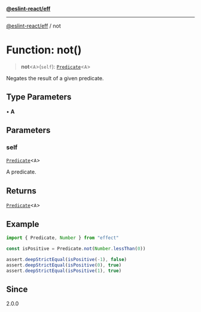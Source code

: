 [**@eslint-react/eff**](../README.md)

***

[@eslint-react/eff](../README.md) / not

# Function: not()

> **not**\<`A`\>(`self`): [`Predicate`](../interfaces/Predicate.md)\<`A`\>

Negates the result of a given predicate.

## Type Parameters

• **A**

## Parameters

### self

[`Predicate`](../interfaces/Predicate.md)\<`A`\>

A predicate.

## Returns

[`Predicate`](../interfaces/Predicate.md)\<`A`\>

## Example

```ts
import { Predicate, Number } from "effect"

const isPositive = Predicate.not(Number.lessThan(0))

assert.deepStrictEqual(isPositive(-1), false)
assert.deepStrictEqual(isPositive(0), true)
assert.deepStrictEqual(isPositive(1), true)
```

## Since

2.0.0
